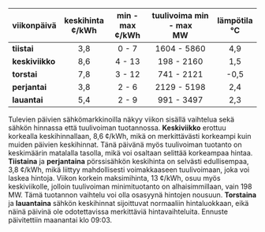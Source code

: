 | viikonpäivä  | keskihinta<br>¢/kWh | min - max<br>¢/kWh | tuulivoima min - max<br>MW | lämpötila<br>°C |
|:-------------|:----------------:|:----------------:|:-------------:|:-------------:|
| **tiistai**  |       3,8        |       0 - 7      |   1604 - 5860 |      4,9      |
| **keskiviikko** |      8,6        |      4 - 13     |    198 - 2160 |      1,5      |
| **torstai**  |       7,8        |      3 - 12     |    741 - 2121 |     -0,5      |
| **perjantai**|       3,8        |       2 - 6      |   2129 - 5198 |      2,4      |
| **lauantai** |       5,4        |       2 - 9      |    991 - 3497 |      2,3      |

Tulevien päivien sähkömarkkinoilla näkyy viikon sisällä vaihtelua sekä sähkön hinnassa että tuulivoiman tuotannossa. **Keskiviikko** erottuu korkealla keskihinnallaan, 8,6 ¢/kWh, mikä on merkittävästi korkeampi kuin muiden päivien keskihinnat. Tänä päivänä myös tuulivoiman tuotanto on keskimäärin matalalla tasolla, mikä voi osaltaan selittää korkeampaa hintaa. **Tiistaina** ja **perjantaina** pörssisähkön keskihinta on selvästi edullisempaa, 3,8 ¢/kWh, mikä liittyy mahdollisesti voimakkaaseen tuulivoimaan, joka voi laskea hintoja. Viikon korkein maksimihinta, 13 ¢/kWh, osuu myös keskiviikolle, jolloin tuulivoiman minimituotanto on alhaisimmillaan, vain 198 MW. Tämä tuotannon vaihtelu voi olla osasyynä hintojen nousuun. **Torstaina** ja **lauantaina** sähkön keskihinnat sijoittuvat normaaliin hintaluokkaan, eikä näinä päivinä ole odotettavissa merkittäviä hintavaihteluita. Ennuste päivitettiin maanantai klo 09:03.